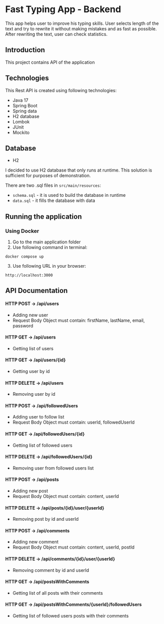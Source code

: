 # Fast Typing App - Backend
This app helps user to improve his typing skills. User selects length of the text and try to rewrite it without making mistakes
and as fast as possible. After rewriting the text, user can check statistics.

## Introduction
This project contains API of the application

## Technologies
This Rest API is created using following technologies:
* Java 17
* Spring Boot
* Spring data
* H2 database
* Lombok
* JUnit
* Mockito

## Database
* H2

I decided to use H2 database that only runs at runtime. This solution is sufficient for purposes of demonstration.

There are two .sql files in `src/main/resources`:
* `schema.sql` - it is used to build the database in runtime
* `data.sql` - it fills the database with data

## Running the application
### Using Docker
1. Go to the main application folder
2. Use following command in terminal:

```
docker compose up
```

3. Use following URL in your browser:

```
http://localhost:3000
```

## API Documentation
#### HTTP POST -> /api/users
* Adding new user
* Request Body Object must contain: firstName, lastName, email, password

#### HTTP GET -> /api/users
* Getting list of users

#### HTTP GET -> /api/users/{id}
* Getting user by id

#### HTTP DELETE -> /api/users
* Removing user by id

#### HTTP POST -> /api/followedUsers
* Adding user to follow list
* Request Body Object must contain: userId, followedUserId

#### HTTP GET -> /api/followedUsers/{id}
* Getting list of followed users

#### HTTP DELETE -> /api/followedUsers/{id}
* Removing user from followed users list

#### HTTP POST -> /api/posts
* Adding new post
* Request Body Object must contain: content, userId

#### HTTP DELETE -> /api/posts/{id}/user/{userId}
* Removing post by id and userId

#### HTTP POST -> /api/comments
* Adding new comment
* Request Body Object must contain: content, userId, postId

#### HTTP DELETE -> /api/comments/{id}/user/{userId}
* Removing comment by id and userId

#### HTTP GET -> /api/postsWithComments
* Getting list of all posts with their comments

#### HTTP GET -> /api/postsWithComments/{userId}/followedUsers
* Getting list of followed users posts with their comments
